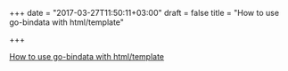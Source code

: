 +++
date = "2017-03-27T11:50:11+03:00"
draft = false
title = "How to use go-bindata with html/template"

+++

<p><a href="http://pliutau.com/go-bindata-html-template">How to use go-bindata with html/template</a></p>